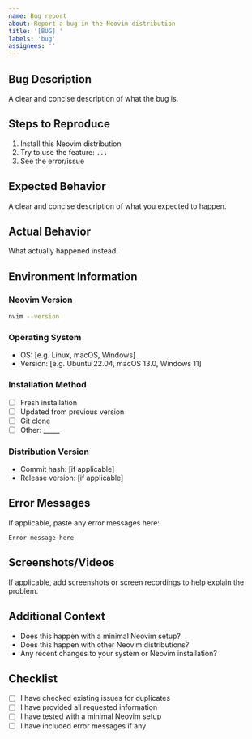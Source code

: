```yaml
---
name: Bug report
about: Report a bug in the Neovim distribution
title: '[BUG] '
labels: 'bug'
assignees: ''
---
```


## Bug Description

A clear and concise description of what the bug is.

## Steps to Reproduce

1. Install this Neovim distribution
2. Try to use the feature: `...`
3. See the error/issue

## Expected Behavior

A clear and concise description of what you expected to happen.

## Actual Behavior

What actually happened instead.

## Environment Information

### Neovim Version

```bash
nvim --version
```

### Operating System

- OS: [e.g. Linux, macOS, Windows]
- Version: [e.g. Ubuntu 22.04, macOS 13.0, Windows 11]

### Installation Method

- [ ] Fresh installation
- [ ] Updated from previous version
- [ ] Git clone
- [ ] Other: _____

### Distribution Version

- Commit hash: [if applicable]
- Release version: [if applicable]

## Error Messages

If applicable, paste any error messages here:

```
Error message here
```

## Screenshots/Videos

If applicable, add screenshots or screen recordings to help explain the problem.

## Additional Context

- Does this happen with a minimal Neovim setup?
- Does this happen with other Neovim distributions?
- Any recent changes to your system or Neovim installation?

## Checklist

- [ ] I have checked existing issues for duplicates
- [ ] I have provided all requested information
- [ ] I have tested with a minimal Neovim setup
- [ ] I have included error messages if any
